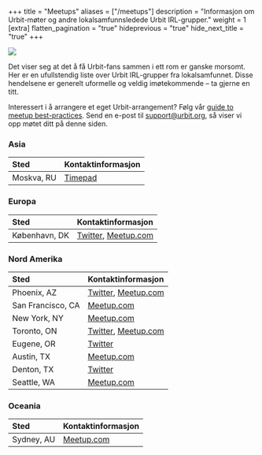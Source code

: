 +++
title = "Meetups"
aliases = ["/meetups"]
description = "Informasjon om Urbit-møter og andre lokalsamfunnsledede Urbit IRL-grupper."
weight = 1
[extra]
flatten_pagination = "true"
hideprevious = "true"
hide_next_title = "true"
+++

<picture>
<source src="https://media.urbit.org/site/meetup1.jpg">
<img class="mt4" src="https://media.urbit.org/site/meetup1.jpg"/>
</picture>

Det viser seg at det å få Urbit-fans sammen i ett rom er ganske morsomt. Her er en ufullstendig liste over Urbit IRL-grupper fra lokalsamfunnet. Disse hendelsene er generelt uformelle og veldig imøtekommende – ta gjerne en titt.

Interessert i å arrangere et eget Urbit-arrangement? Følg vår [guide to meetup best-practices](../hosting-a-meetup). Send en e-post til [support@urbit.org](mailto:support@urbit.org), så viser vi opp møtet ditt på denne siden.

### Asia

Sted | Kontaktinformasjon
:------------ | :-------------
Moskva, RU | [Timepad](https://urbitmoscow.timepad.ru/events/)

### Europa

Sted | Kontaktinformasjon
:------------ | :-------------
København, DK | [Twitter](https://twitter.com/UrbitCPH), [Meetup.com](https://www.meetup.com/Urbit-Copenhagen/)

### Nord Amerika

Sted | Kontaktinformasjon
:------------ | :-------------
Phoenix, AZ | [Twitter](https://twitter.com/UrbitPHX), [Meetup.com](https://www.meetup.com/urbit-phx/)
San Francisco, CA | [Meetup.com](https://www.meetup.com/urbit-sf/)
New York, NY | [Meetup.com](https://www.meetup.com/Urbit-New-York/)
Toronto, ON | [Twitter](https://twitter.com/UrbitToronto), [Meetup.com](https://www.meetup.com/Urbit-Toronto/)
Eugene, OR | [Twitter](https://twitter.com/EugeneUrbit)
Austin, TX | [Meetup.com](https://www.meetup.com/Urbit-Austin/)
Denton, TX | [Twitter](https://twitter.com/UrbitDFW)
Seattle, WA | [Meetup.com](https://www.meetup.com/urbit-seattle/)


### Oceania

Sted | Kontaktinformasjon
:------------ | :-------------
Sydney, AU | [Meetup.com](https://www.meetup.com/Urbit-Sydney)
